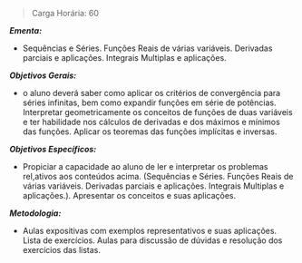 >Carga Horária: 60
 
***Ementa:***
* Sequências e Séries. Funções Reais de várias variáveis. Derivadas parciais e aplicações. Integrais Multiplas e aplicações.
 
***Objetivos Gerais:***
* o aluno deverá saber como aplicar os critérios de convergência para séries infinitas, bem como expandir funções em série de potências. Interpretar geometricamente os conceitos de funções de duas variáveis e ter habilidade nos cálculos de derivadas e dos máximos e mínimos das funções. Aplicar os teoremas das funções implícitas e inversas.
 
***Objetivos Específicos:***
* Propiciar a capacidade ao aluno de ler e interpretar os problemas rel,ativos aos conteúdos acima. (Sequências e Séries. Funções Reais de várias variáveis. Derivadas parciais e aplicações. Integrais Multiplas e aplicações.). Apresentar os conceitos e suas aplicações.
 
***Metodologia:***
* Aulas expositivas com exemplos representativos e suas aplicações. Lista de exercícios. Aulas para discussão de dúvidas e resolução dos exercícios das listas.
